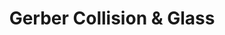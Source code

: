 ---
title: "Gerber Collision & Glass"
url: /lampasas/gerber-collision-and-glass/
shop: car repair
---